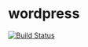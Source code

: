 wordpress
=========

[![Build Status](https://travis-ci.org/maestrano/wordpress.svg?branch=mno-develop)](https://travis-ci.org/maestrano/wordpress)
